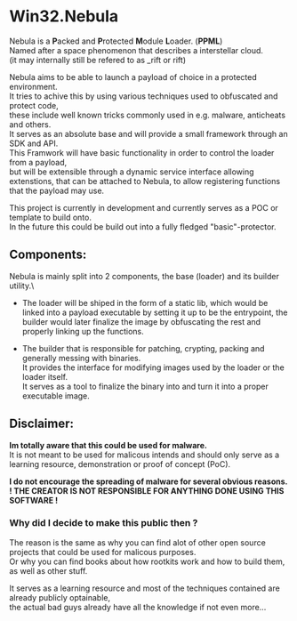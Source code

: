 # Win32.Nebula
Nebula is a **P**acked and **P**rotected **M**odule **L**oader. (**PPML**)\
Named after a space phenomenon that describes a interstellar cloud.\
(it may internally still be refered to as _rift or rift)

Nebula aims to be able to launch a payload of choice in a protected environment.\
It tries to achive this by using various techniques used to obfuscated and protect code,\
these include well known tricks commonly used in e.g. malware, anticheats and others.\
It serves as an absolute base and will provide a small framework through an SDK and API.\
This Framwork will have basic functionality in order to control the loader from a payload,\
but will be extensible through a dynamic service interface allowing extenstions,
that can be attached to Nebula, to allow registering functions that the payload may use.

This project is currently in development and currently serves as a POC or template to build onto.\
In the future this could be build out into a fully fledged "basic"-protector.

## Components:
Nebula is mainly split into 2 components, the base (loader) and its builder utility.\
- The loader will be shiped in the form of a static lib,
  which would be linked into a payload executable by setting it up to be the entrypoint,
  the builder would later finalize the image by obfuscating the rest and properly linking up the functions.

- The builder that is responsible for patching, crypting, packing and generally messing with binaries.\
  It provides the interface for modifying images used by the loader or the loader itself.\
  It serves as a tool to finalize the binary into and turn it into a proper executable image.

## Disclaimer:
**Im totally aware that this could be used for malware.**\
It is not meant to be used for malicous intends and should only serve as a learning resource,
demonstration or proof of concept (PoC).

**I do not encourage the spreading of malware for several obvious reasons.\
! THE CREATOR IS NOT RESPONSIBLE FOR ANYTHING DONE USING THIS SOFTWARE !**

### Why did I decide to make this public then ?
The reason is the same as why you can find alot of other open source projects that could be used for malicous purposes.\
Or why you can find books about how rootkits work and how to build them, as well as other stuff.

It serves as a learning resource and most of the techniques contained are already publicly optainable,\
the actual bad guys already have all the knowledge if not even more...
